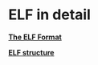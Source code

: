# ELF in detail

[**The ELF Format**](https://www.ics.uci.edu/~aburtsev/238P/hw/hw3-elf/hw3-elf.html)

**[ELF structure](../../../../../assets/os/drsrv/gnu_linux/docs/arch/elf-1.jpg)**
